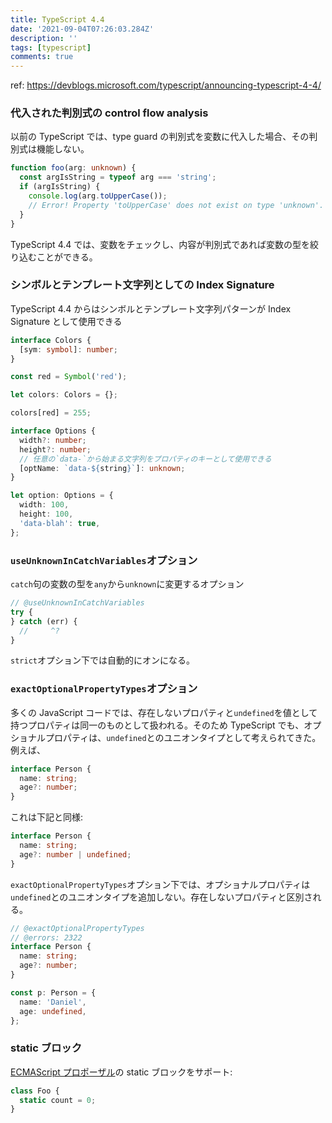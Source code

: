 ```yaml
---
title: TypeScript 4.4
date: '2021-09-04T07:26:03.284Z'
description: ''
tags: [typescript]
comments: true
---
```


ref: https://devblogs.microsoft.com/typescript/announcing-typescript-4-4/

### 代入された判別式の control flow analysis

以前の TypeScript では、type guard の判別式を変数に代入した場合、その判別式は機能しない。

```ts twoslash
function foo(arg: unknown) {
  const argIsString = typeof arg === 'string';
  if (argIsString) {
    console.log(arg.toUpperCase());
    // Error! Property 'toUpperCase' does not exist on type 'unknown'.
  }
}
```

TypeScript 4.4 では、変数をチェックし、内容が判別式であれば変数の型を絞り込むことができる。

### シンボルとテンプレート文字列としての Index Signature

TypeScript 4.4 からはシンボルとテンプレート文字列パターンが Index Signature として使用できる

```ts twoslash
interface Colors {
  [sym: symbol]: number;
}

const red = Symbol('red');

let colors: Colors = {};

colors[red] = 255;
```

```ts twoslash
interface Options {
  width?: number;
  height?: number;
  // 任意の`data-`から始まる文字列をプロパティのキーとして使用できる
  [optName: `data-${string}`]: unknown;
}

let option: Options = {
  width: 100,
  height: 100,
  'data-blah': true,
};
```

### `useUnknownInCatchVariables`オプション

`catch`句の変数の型を`any`から`unknown`に変更するオプション

```ts twoslash
// @useUnknownInCatchVariables
try {
} catch (err) {
  //     ^?
}
```

`strict`オプション下では自動的にオンになる。

### `exactOptionalPropertyTypes`オプション

多くの JavaScript コードでは、存在しないプロパティと`undefined`を値として持つプロパティは同一のものとして扱われる。そのため TypeScript でも、オプショナルプロパティは、`undefined`とのユニオンタイプとして考えられてきた。例えば、

```ts twoslash
interface Person {
  name: string;
  age?: number;
}
```

これは下記と同様:

```ts twoslash
interface Person {
  name: string;
  age?: number | undefined;
}
```

`exactOptionalPropertyTypes`オプション下では、オプショナルプロパティは`undefined`とのユニオンタイプを追加しない。存在しないプロパティと区別される。

```ts twoslash
// @exactOptionalPropertyTypes
// @errors: 2322
interface Person {
  name: string;
  age?: number;
}

const p: Person = {
  name: 'Daniel',
  age: undefined,
};
```

### static ブロック

[ECMAScript プロポーザル](https://github.com/tc39/proposal-class-static-block#ecmascript-class-static-initialization-blocks)の static ブロックをサポート:

```ts twoslash
class Foo {
  static count = 0;
}
```
